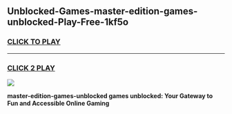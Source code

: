 
## Unblocked-Games-master-edition-games-unblocked-Play-Free-1kf5o
<h3>
<a href="https://premium76.site?title=master-edition-games-unblocked&ref=18A">CLICK TO PLAY</a></h3>
<hr>

<h3>
<a href="https://premium76.site?title=master-edition-games-unblocked&ref=18A">CLICK 2 PLAY</a>
  
</h3>

<a href="https://premium76.site?title=master-edition-games-unblocked&ref=18A"><img src="https://clearcache.store/games.png"></a>


**master-edition-games-unblocked games unblocked: Your Gateway to Fun and Accessible Online Gaming**
